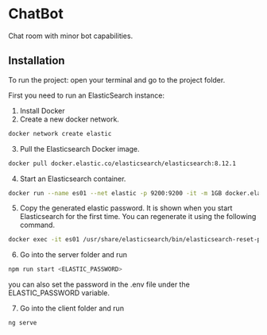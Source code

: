 # ChatBot

Chat room with minor bot capabilities.

## Installation

To run the project:
open your terminal and go to the project folder.

First you need to run an ElasticSearch instance:

1. Install Docker
2. Create a new docker network.

```bash
docker network create elastic
```

3. Pull the Elasticsearch Docker image.

```bash
docker pull docker.elastic.co/elasticsearch/elasticsearch:8.12.1
```

4. Start an Elasticsearch container.

```bash
docker run --name es01 --net elastic -p 9200:9200 -it -m 1GB docker.elastic.co/elasticsearch/elasticsearch:8.12.1
```

5. Copy the generated elastic password. It is shown when you start Elasticsearch for the first time. You can regenerate it using the following command.

```bash
docker exec -it es01 /usr/share/elasticsearch/bin/elasticsearch-reset-password -u elastic
```

6. Go into the server folder and run

```bash
npm run start <ELASTIC_PASSWORD>
```

you can also set the password in the .env file under the ELASTIC_PASSWORD variable.

7. Go into the client folder and run

```bash
ng serve
```
